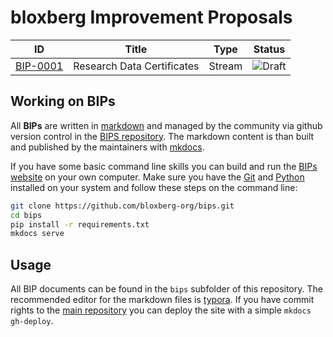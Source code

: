 # bloxberg Improvement Proposals

| ID                         | Title                  | Type   | Status |
| ------------------------------ | ---------------------- | ------ | ------ |
| [BIP-0001](bips/bip-0001-researchcertificate.md)        | Research Data Certificates | Stream | ![Draft](http://rfc.unprotocols.org/spec:2/COSS/stable.svg) |


## Working on BIPs

All **BIPs** are written in [markdown](https://en.wikipedia.org/wiki/Markdown)
and managed by the community via github version control in the 
[BIPS repository](https://github.com/bloxberg-org/bips). The markdown content is than 
built and published by the maintainers with [mkdocs](http://www.mkdocs.org/).

If you have some basic command line skills you can build and run the 
[BIPs website](https://bips.bloxberg.org) on your own computer. Make sure 
you have the [Git](https://git-scm.com/) and [Python](https://www.python.org/) 
installed on your system and  follow these steps on the command line:

```bash
git clone https://github.com/bloxberg-org/bips.git
cd bips
pip install -r requirements.txt
mkdocs serve
```

## Usage

All BIP documents can be found in the `bips` subfolder of this repository. The 
recommended editor for the markdown files is [typora](https://typora.io/). If 
you have commit rights to the [main repository](https://github.com/bloxberg-org/bips) 
you can deploy the site with a simple `mkdocs gh-deploy`.
